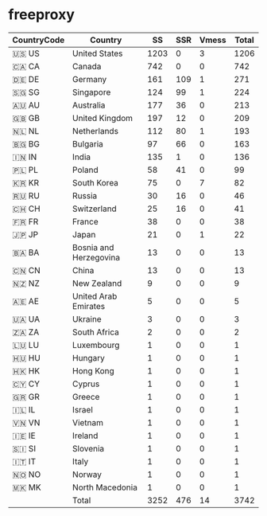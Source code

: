 # freeproxy

|CountryCode|Country|SS|SSR|Vmess|Total|
|  ----  | ----  |  ----  | ----  |  ----  | ----  |
|🇺🇸 US|United States|1203|0|3|1206|
|🇨🇦 CA|Canada|742|0|0|742|
|🇩🇪 DE|Germany|161|109|1|271|
|🇸🇬 SG|Singapore|124|99|1|224|
|🇦🇺 AU|Australia|177|36|0|213|
|🇬🇧 GB|United Kingdom|197|12|0|209|
|🇳🇱 NL|Netherlands|112|80|1|193|
|🇧🇬 BG|Bulgaria|97|66|0|163|
|🇮🇳 IN|India|135|1|0|136|
|🇵🇱 PL|Poland|58|41|0|99|
|🇰🇷 KR|South Korea|75|0|7|82|
|🇷🇺 RU|Russia|30|16|0|46|
|🇨🇭 CH|Switzerland|25|16|0|41|
|🇫🇷 FR|France|38|0|0|38|
|🇯🇵 JP|Japan|21|0|1|22|
|🇧🇦 BA|Bosnia and Herzegovina|13|0|0|13|
|🇨🇳 CN|China|13|0|0|13|
|🇳🇿 NZ|New Zealand|9|0|0|9|
|🇦🇪 AE|United Arab Emirates|5|0|0|5|
|🇺🇦 UA|Ukraine|3|0|0|3|
|🇿🇦 ZA|South Africa|2|0|0|2|
|🇱🇺 LU|Luxembourg|1|0|0|1|
|🇭🇺 HU|Hungary|1|0|0|1|
|🇭🇰 HK|Hong Kong|1|0|0|1|
|🇨🇾 CY|Cyprus|1|0|0|1|
|🇬🇷 GR|Greece|1|0|0|1|
|🇮🇱 IL|Israel|1|0|0|1|
|🇻🇳 VN|Vietnam|1|0|0|1|
|🇮🇪 IE|Ireland|1|0|0|1|
|🇸🇮 SI|Slovenia|1|0|0|1|
|🇮🇹 IT|Italy|1|0|0|1|
|🇳🇴 NO|Norway|1|0|0|1|
|🇲🇰 MK|North Macedonia|1|0|0|1|
||Total|3252|476|14|3742|
